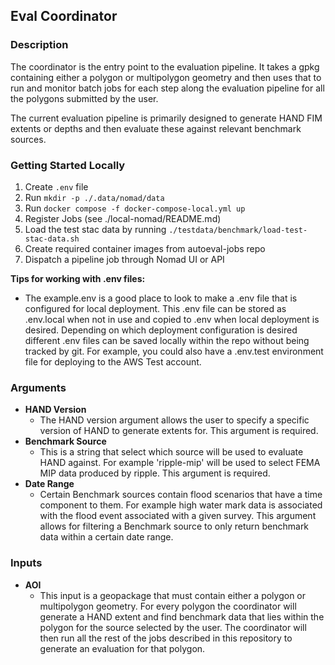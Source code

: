 ## Eval Coordinator
### Description  
The coordinator is the entry point to the evaluation pipeline. It takes a gpkg containing either a polygon or multipolygon geometry and then uses that to run and monitor batch jobs for each step along the evaluation pipeline for all the polygons submitted by the user. 

The current evaluation pipeline is primarily designed to generate HAND FIM extents or depths and then evaluate these against relevant benchmark sources.

### Getting Started Locally
1. Create `.env` file
2. Run `mkdir -p ./.data/nomad/data`
3. Run `docker compose -f docker-compose-local.yml up`
4. Register Jobs (see ./local-nomad/README.md)
5. Load the test stac data by running `./testdata/benchmark/load-test-stac-data.sh`
6. Create required container images from autoeval-jobs repo
7. Dispatch a pipeline job through Nomad UI or API

**Tips for working with .env files:**
- The example.env is a good place to look to make a .env file that is configured for local deployment. This .env file can be stored as .env.local when not in use and copied to .env when local deployment is desired. Depending on which deployment configuration is desired different .env files can be saved locally within the repo without being tracked by git. For example, you could also have a .env.test environment file for deploying to the AWS Test account. 

### Arguments
- **HAND Version** 
  - The HAND version argument allows the user to specify a specific version of HAND to generate extents for. This argument is required.
- **Benchmark Source** 
  - This is a string that select which source will be used to evaluate HAND against. For example 'ripple-mip' will be used to select FEMA MIP data produced by ripple. This argument is required.
- **Date Range** 
  - Certain Benchmark sources contain flood scenarios that have a time component to them. For example high water mark data is associated with the flood  event associated with a given survey. This argument allows for filtering a Benchmark source to only return benchmark data within a certain date range.
 
### Inputs
- **AOI**
  - This input is a geopackage that must contain either a polygon or multipolygon geometry. For every polygon the coordinator will generate a HAND extent and find benchmark data that lies within the polygon for the source selected by the user. The coordinator will then run all the rest of the jobs described in this repository to generate an evaluation for that polygon. 
